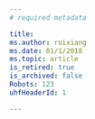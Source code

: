 ```yaml
---
# required metadata

title:
ms.author: ruixiang
ms.date: 01/1/2018
ms.topic: article
is_retired: true
is_archived: false
Robots: 123 
uhfHeaderId: 1

---
```

